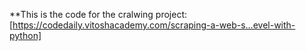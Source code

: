 **This is the code for the cralwing project:
[https://codedaily.vitoshacademy.com/scraping-a-web-s…evel-with-python]
